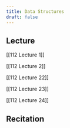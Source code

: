 ```yaml
---
title: Data Structures
draft: false
---
```

## Lecture
[[112 Lecture 1]]

[[112 Lecture 2]]

[[112 Lecture 22]]

[[112 Lecture 23]]

[[112 Lecture 24]]
## Recitation